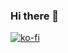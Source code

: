 ### Hi there 👋

[![ko-fi](https://ko-fi.com/img/githubbutton_sm.svg)](https://ko-fi.com/C0C3NXYBG)

<!--
**DanielSegarra36/DanielSegarra36** is a ✨ _special_ ✨ repository because its `README.md` (this file) appears on your GitHub profile.

Here are some ideas to get you started:

- 🔭 I’m currently working on ...
- 🌱 I’m currently learning ...
- 👯 I’m looking to collaborate on ...
- 🤔 I’m looking for help with ...
- 💬 Ask me about ...
- 📫 How to reach me: ...
- 😄 Pronouns: ...
- ⚡ Fun fact: ...
-->
